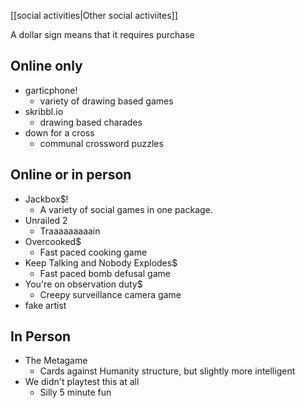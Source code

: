 [[social activities|Other social activiites]]

A dollar sign means that it requires purchase

Online only
-----------

 - garticphone!
   - variety of drawing based games
 - skribbl.io
   - drawing based charades
 - down for a cross
   - communal crossword puzzles

Online or in person
-------------------

 - Jackbox$!
   - A variety of social games in one package.
 - Unrailed 2
   - Traaaaaaaaain
 - Overcooked$
   - Fast paced cooking game
 - Keep Talking and Nobody Explodes$
   - Fast paced bomb defusal game
 - You're on observation duty$
   - Creepy surveillance camera game
 - fake artist

In Person
---------

 - The Metagame
   - Cards against Humanity structure, but slightly more intelligent
 - We didn't playtest this at all
   - Silly 5 minute fun
